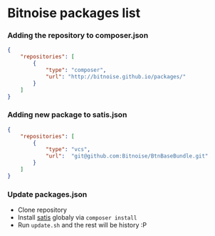 Bitnoise packages list
======================

### Adding the repository to composer.json

```json
{
    "repositories": [
        {
            "type": "composer",
            "url": "http://bitnoise.github.io/packages/"
        }
    ]
}
```

### Adding new package to satis.json

```json
{
    "repositories": [
        {
            "type": "vcs",
            "url":  "git@github.com:Bitnoise/BtnBaseBundle.git"
        }
    ]
}
```

### Update packages.json

* Clone repository
* Install [satis](https://github.com/composer/satis) globaly via `composer install`
* Run `update.sh` and the rest will be history :P
